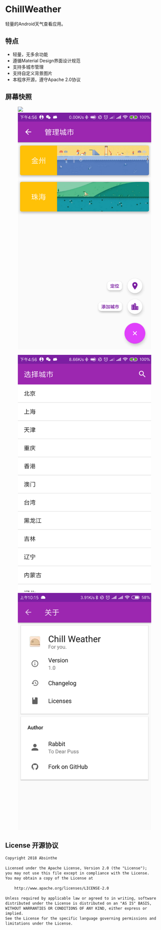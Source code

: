 # ChillWeather
轻量的Android天气查看应用。

## 特点
- 轻量，无多余功能
- 遵循Material Design界面设计规范
- 支持多城市管理
- 支持自定义背景图片
- 本程序开源，遵守Apache 2.0协议

## 屏幕快照
<figure class="half">
    <img src="https://sampledata/Screenshot_1.png">
    <img src="https://github.com/zhaobozhen/chillweather/raw/master/sampledata/Screenshot_2.png">
</figure>
<figure class="half">
    <img src="https://github.com/zhaobozhen/chillweather/raw/master/sampledata/Screenshot_3.png">
    <img src="https://github.com/zhaobozhen/chillweather/raw/master/sampledata/Screenshot_4.png">
</figure>

## License 开源协议

```
Copyright 2018 Absinthe

Licensed under the Apache License, Version 2.0 (the "License");
you may not use this file except in compliance with the License.
You may obtain a copy of the License at

    http://www.apache.org/licenses/LICENSE-2.0

Unless required by applicable law or agreed to in writing, software
distributed under the License is distributed on an "AS IS" BASIS,
WITHOUT WARRANTIES OR CONDITIONS OF ANY KIND, either express or implied.
See the License for the specific language governing permissions and
limitations under the License.
```
